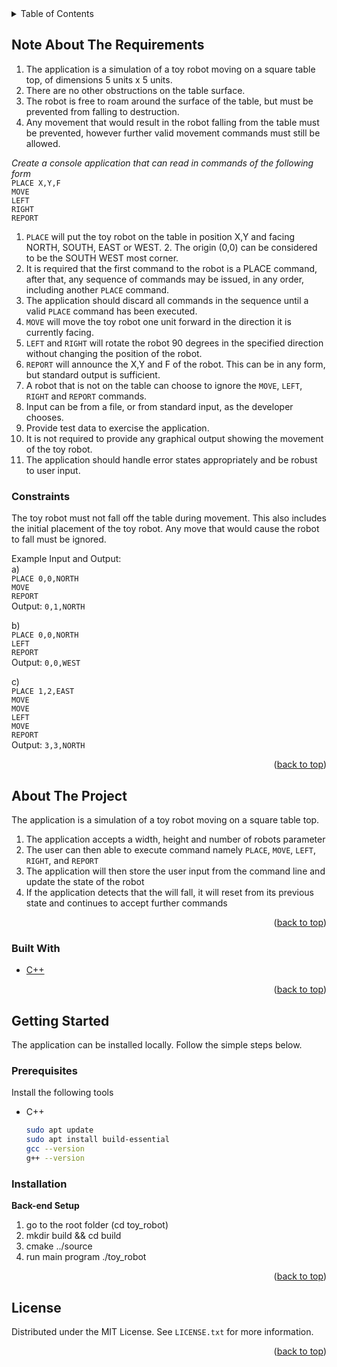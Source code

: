 <!-- TABLE OF CONTENTS -->
<details>
  <summary>Table of Contents</summary>
  <ol>
      <li>
      <a href="#note-about-the-requirements">Note About The Requirements</a>
    </li>
    <li>
      <a href="#about-the-project">About The Project</a>
      <ul>
        <li><a href="#built-with">Built With</a></li>
      </ul>
    </li>
    <li>
      <a href="#getting-started">Getting Started</a>
      <ul>
        <li><a href="#prerequisites">Prerequisites</a></li>
        <li><a href="#installation">Installation</a></li>
      </ul>
    </li>
    <li><a href="#license">License</a></li>
  </ol>
</details>

<!-- NOTE ABOUT THE REQUIREMENTS-->
## Note About The Requirements
1. The application is a simulation of a toy robot moving on a square table top, of dimensions 5 units x 5 units.
2. There are no other obstructions on the table surface. 
3. The robot is free to roam around the surface of the table, but must be prevented from falling to destruction. 
4. Any movement that would result in the robot falling from the table must be prevented, however further valid movement commands must still be allowed.

*Create a console application that can read in commands of the following form*  
`PLACE X,Y,F`  
`MOVE`  
`LEFT`  
`RIGHT`  
`REPORT`  

1. `PLACE` will put the toy robot on the table in position X,Y and facing NORTH, SOUTH, EAST or WEST. 2. The origin (0,0) can be considered to be the SOUTH WEST most corner. 
3. It is required that the first command to the robot is a PLACE command, after that, any sequence of commands may be issued, in any order, including another `PLACE` command. 
4. The application should discard all commands in the sequence until a valid `PLACE` command has been executed.
5. `MOVE` will move the toy robot one unit forward in the direction it is currently facing.
6. `LEFT` and `RIGHT` will rotate the robot 90 degrees in the specified direction without changing the position of the robot.
7. `REPORT` will announce the X,Y and F of the robot. This can be in any form, but standard output is sufficient.
8. A robot that is not on the table can choose to ignore the `MOVE`, `LEFT`, `RIGHT` and `REPORT` commands.
9. Input can be from a file, or from standard input, as the developer chooses.
10. Provide test data to exercise the application.
11. It is not required to provide any graphical output showing the movement of the toy robot.
12. The application should handle error states appropriately and be robust to user input.

### Constraints
The toy robot must not fall off the table during movement. This also includes the initial placement of the toy robot. Any move that would cause the robot to fall must be ignored.

Example Input and Output:  
a)  
`PLACE 0,0,NORTH`  
`MOVE`  
`REPORT`  
Output: `0,1,NORTH`  

b)  
`PLACE 0,0,NORTH`  
`LEFT`  
`REPORT`  
Output: `0,0,WEST`  

c)  
`PLACE 1,2,EAST`  
`MOVE`  
`MOVE`  
`LEFT`  
`MOVE`  
`REPORT`  
Output: `3,3,NORTH`

<p align="right">(<a href="#top">back to top</a>)</p>

<!-- ABOUT THE PROJECT -->
## About The Project

The application is a simulation of a toy robot moving on a square table top.
1. The application accepts a width, height and number of robots parameter
2. The user can then able to execute command namely `PLACE`, `MOVE`, `LEFT`, `RIGHT`, and `REPORT`
3. The application will then store the user input from the command line and update the state
of the robot
4. If the application detects that the will fall, it will reset from its previous state and continues to accept further commands

<p align="right">(<a href="#top">back to top</a>)</p>

### Built With

* [C++](https://isocpp.org/)

<p align="right">(<a href="#top">back to top</a>)</p>

<!-- GETTING STARTED -->
## Getting Started

The application can be installed locally. Follow the simple steps below.

### Prerequisites

Install the following tools
* C++
  ```sh
  sudo apt update
  sudo apt install build-essential
  gcc --version
  g++ --version
  ```

### Installation

**Back-end Setup**
1. go to the root folder (cd toy_robot)
2. mkdir build && cd build
3. cmake ../source
2. run main program ./toy_robot

<p align="right">(<a href="#top">back to top</a>)</p>

<!-- LICENSE -->
## License

Distributed under the MIT License. See `LICENSE.txt` for more information.

<p align="right">(<a href="#top">back to top</a>)</p>
